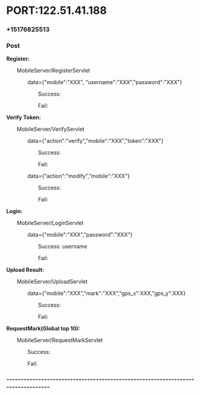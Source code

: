 # PORT:122.51.41.188
### +15176825513
### Post

**Register:**

&emsp;&emsp;MobileServer/RegisterServlet

&emsp;&emsp;&emsp;&emsp;data={"mobile":"XXX", "username":"XXX","password":"XXX"}

&emsp;&emsp;&emsp;&emsp;&emsp;&emsp;Success:

&emsp;&emsp;&emsp;&emsp;&emsp;&emsp;Fail:

**Verify Token:**

&emsp;&emsp;MobileServer/VerifyServlet

&emsp;&emsp;&emsp;&emsp;data={"action":"verify","mobile":"XXX","token":"XXX"}

&emsp;&emsp;&emsp;&emsp;&emsp;&emsp;Success:

&emsp;&emsp;&emsp;&emsp;&emsp;&emsp;Fail:

&emsp;&emsp;&emsp;&emsp;data={"action":"modify","mobile":"XXX"}

&emsp;&emsp;&emsp;&emsp;&emsp;&emsp;Success:

&emsp;&emsp;&emsp;&emsp;&emsp;&emsp;Fail:

**Login:**

&emsp;&emsp;MobileServer/LoginServlet

&emsp;&emsp;&emsp;&emsp;data={"mobile":"XXX","password":"XXX"}

&emsp;&emsp;&emsp;&emsp;&emsp;&emsp;Success: username

&emsp;&emsp;&emsp;&emsp;&emsp;&emsp;Fail:

**Upload Result:**

&emsp;&emsp;MobileServer/UploadServlet

&emsp;&emsp;&emsp;&emsp;data={"mobile":"XXX","mark":"XXX","gps_x":XXX,"gps_y":XXX}

&emsp;&emsp;&emsp;&emsp;&emsp;&emsp;Success:

&emsp;&emsp;&emsp;&emsp;&emsp;&emsp;Fail:

**RequestMark(Global top 10):**

&emsp;&emsp;MobileServer/RequestMarkServlet

&emsp;&emsp;&emsp;&emsp;Success:

&emsp;&emsp;&emsp;&emsp;Fail:

### --------------------------------------------------------------------------------

